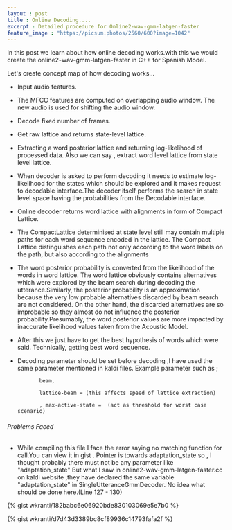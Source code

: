 ```yaml
---
layout : post
title : Online Decoding....
excerpt : Detailed procedure for Online2-wav-gmm-latgen-faster  
feature_image : "https://picsum.photos/2560/600?image=1042"
---
```


In this post we learn about how online decoding works.with this we would
create the online2-wav-gmm-latgen-faster in C++ for Spanish Model.

Let's create concept map of how decoding works...

 * Input audio features.

 * The MFCC features are computed on overlapping audio window. The new
   audio is used for shifting the audio window.

 *  Decode fixed number of frames.

 *  Get raw lattice and returns state-level lattice.

 *  Extracting  a word posterior lattice and returning log-likelihood
    of processed data. Also we can say , extract word level lattice from
    state level lattice.     

 *  When decoder is asked to perform decoding it needs to estimate log-likelihood
    for the states which should be explored  and it makes request to decodable
    interface.The decoder itself performs the search in state level space having
    the probabilities from the Decodable interface.

  * Online decoder returns word lattice with alignments in form of Compact Lattice.

  * The CompactLattice determinised at state level still may contain multiple
    paths for each word sequence encoded in the lattice. The Compact
    Lattice distinguishes each path not only according to the word labels on the path,
    but also according to the alignments    

  * The word posterior probability is converted from the likelihood of the words in
    word lattice. The word lattice obviously contains alternatives which were explored
    by the beam search during decoding the utterance.Similarly, the posterior
    probability is an approximation because the very low probable alternatives
    discarded by beam search are not considered. On the other hand, the discarded
    alternatives are so improbable so they almost do not influence the posterior
    probability.Presumably, the word posterior values are more impacted by
    inaccurate likelihood values taken from the Acoustic Model.

  * After this we just have to get the best hypothesis of words which were said.
    Technically, getting best word sequence.

  * Decoding parameter should be set before decoding ,I have used the same
     parameter mentioned in kaldi files.
      Example parameter such as ;

               beam,

               lattice-beam = (this affects speed of lattice extraction)

               , max-active-state =  (act as threshold for worst case scenario)       

###### Problems Faced

 * While compiling this file I face the error saying no matching function for
   call.You can view it in gist . Pointer is towards adaptation_state so ,
   I thought probably there must not be any parameter like "adaptation_state"
   But what I saw in online2-wav-gmm-latgen-faster.cc on kaldi website ,they
   have declared the same variable "adaptation_state" in SingleUtteranceGmmDecoder.
   No idea what should be done here.(Line 127 - 130)

{% gist wkranti/182babc6e06920bde830103069e5e7b0 %}

{% gist wkranti/d7d43d3389bc8cf89936c14793fafa2f %}   
